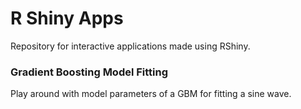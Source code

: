 # R Shiny Apps
Repository for interactive applications made using RShiny.

### Gradient Boosting Model Fitting
Play around with model parameters of a GBM for fitting a sine wave.